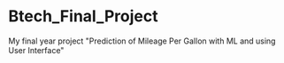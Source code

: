 # Btech_Final_Project
My final year project "Prediction of Mileage Per Gallon with ML and using  User Interface"
